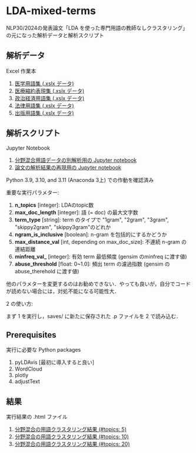 # LDA-mixed-terms
NLP30/2024の発表論文「LDA を使った専門用語の教師なしクラスタリング」の元になった解析データと解析スクリプト

## 解析データ
Excel 作業本

1. [医学用語集 (.xslx データ)](terms-source/terms-medical-v1.xlsx)
2. [医療縮約表現集 (.xslx データ)](terms-source/terms-mce-v1.xlsx)
3. [政治経済用語集 (.xslx データ)](terms-source/terms-economic-v1.xlsx)
4. [法律用語集 (.xslx データ)](terms-source/terms-juridical-v1.xlsx)
5. [出版用語集 (.xslx データ)](terms-source/terms-publishing-v1.xlsx)

## 解析スクリプト
Jupyter Notebook

1. [分野混合用語データの別解析用の Jupyter notebook](LDA-mixed-terms-standalone.ipynb)
2. [論文の解析結果の再現用の Jupyter notebook](LDA-mixed-terms.ipynb)

Python 3.9, 3.10, and 3.11 (Anaconda 3上) での作動を確認済み

重要な実行パラメター:

1. **n_topics** [integer]: LDAのtopic数
2. **max_doc_length** [integer]: 語 (= doc) の最大文字数
4. **term_type** [string]: term のタイプで "1gram", "2gram", "3gram", "skippy2gram", "skippy3gram"のどれか
5. **ngram_is_inclusive** [boolean]: n-gram を包括的にするかどうか
6. **max_distance_val** [int, depending on max_doc_size]: 不連続 n-gram の連結距離
7. **minfreq_val_** [integer]: 有効 term 最低頻度 (gensim のminfreq に渡す値)
8. **abuse_threshold** [float: 0~1.0]: 頻出 term の濾過指数 (gensim のabuse_therehold に渡す値)

他のパラメターを変更するのはお勧めできない．やっても良いが，自分でコードが読めない場合には，対処不能になる可能性大．

2 の使い方:

まず 1 を実行し，saves/ に新たに保存された .p ファイルを 2 で読み込む．


## Prerequisites
実行に必要な Python packages

1. pyLDAvis [最初に導入すると良い]
2. WordCloud
3. plotly
4. adjustText

## 結果
実行結果の .html ファイル

1. [分野混合の用語クラスタリング結果 (#topics: 5)](results/ntop5)
2. [分野混合の用語クラスタリング結果 (#topics: 10)](results/ntop10)
3. [分野混合の用語クラスタリング結果 (#topics: 20)](results/ntop20)
